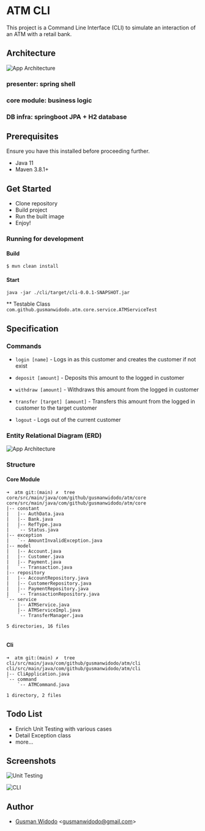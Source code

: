 # ATM CLI
This project is a Command Line Interface (CLI) to simulate an interaction of an ATM with a retail bank.

## Architecture
![App Architecture](./atm-cli-architecture.png?raw=true "App Architecture")
### presenter: spring shell
### core module: business logic
### DB infra: springboot JPA + H2 database

## Prerequisites
Ensure you have this installed before proceeding further.
- Java 11
- Maven 3.8.1+

## Get Started
- Clone repository
- Build project
- Run the built image
- Enjoy!

### Running for development
#### Build
```shell
$ mvn clean install
```
#### Start
```shell
java -jar ./cli/target/cli-0.0.1-SNAPSHOT.jar
```
** Testable Class
`com.github.gusmanwidodo.atm.core.service.ATMServiceTest`


## Specification
### Commands
* `login [name]` - Logs in as this customer and creates the customer if not exist

* `deposit [amount]` - Deposits this amount to the logged in customer

* `withdraw [amount]` - Withdraws this amount from the logged in customer

* `transfer [target] [amount]` - Transfers this amount from the logged in customer to the target customer

* `logout` - Logs out of the current customer


### Entity Relational Diagram (ERD)
![App Architecture](./atm-cli-erd.png?raw=true "App Architecture")

### Structure
#### Core Module
```shell
➜  atm git:(main) ✗  tree core/src/main/java/com/github/gusmanwidodo/atm/core
core/src/main/java/com/github/gusmanwidodo/atm/core
|-- constant
|   |-- AuthData.java
|   |-- Bank.java
|   |-- RefType.java
|   `-- Status.java
|-- exception
|   `-- AmountInvalidException.java
|-- model
|   |-- Account.java
|   |-- Customer.java
|   |-- Payment.java
|   `-- Transaction.java
|-- repository
|   |-- AccountRepository.java
|   |-- CustomerRepository.java
|   |-- PaymentRepository.java
|   `-- TransactionRepository.java
`-- service
    |-- ATMService.java
    |-- ATMServiceImpl.java
    `-- TransferManager.java

5 directories, 16 files


```
#### Cli
```shell
➜  atm git:(main) ✗  tree cli/src/main/java/com/github/gusmanwidodo/atm/cli
cli/src/main/java/com/github/gusmanwidodo/atm/cli
|-- CliApplication.java
`-- command
    `-- ATMCommand.java

1 directory, 2 files

```

## Todo List
- Enrich Unit Testing with various cases
- Detail Exception class
- more...


## Screenshots

![Unit Testing](./test-screenshot.png?raw=true "Unit Testing")

![CLI](./atm-cli-screenshot.png?raw=true "CLI")


## Author
- [Gusman Widodo](https://linkedin.com/gusmanwidodo) <[gusmanwidodo@gmail.com](mailto:gusmanwidodo@gmail.com)>